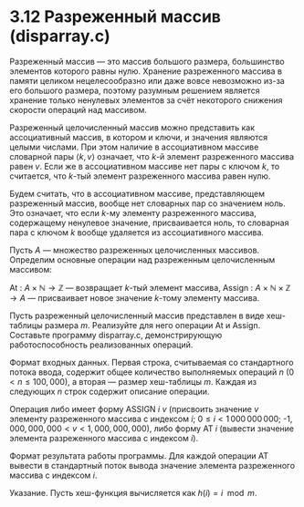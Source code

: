 # 3.12 Разреженный массив (disparray.c)
Разреженный массив — это массив большого размера, большинство элементов которого равны нулю. Хранение разреженного массива в памяти целиком нецелесообразно или даже вовсе невозможно из-за его большого размера, поэтому разумным решением является хранение только ненулевых элементов за счёт некоторого снижения скорости операций над массивом.

Разреженный целочисленный массив можно представить как ассоциативный массив, в котором и ключи, и значения являются целыми числами. При этом наличие в ассоциативном массиве словарной пары $\langle k,v \rangle$ означает, что $k$-й элемент разреженного массива равен $v$. Если же в ассоциативном массиве нет пары с ключом $k$, то считается, что $k$-тый элемент разреженного массива равен нулю.

Будем считать, что в ассоциативном массиве, представляющем разреженный массив, вообще нет словарных пар со значением ноль. Это означает, что если $k$-му элементу разреженного массива, содержащему ненулевое значение, присваивается ноль, то словарная пара с ключом $k$ вообще удаляется из ассоциативного массива.

Пусть $A$ — множество разреженных целочисленных массивов. Определим основные операции над разреженным целочисленным массивом:

At : $A \times \mathbb{N} \to \mathbb{Z}$ — возвращает $k$-тый элемент массива,
Assign : $A \times \mathbb{N} \times \mathbb{Z} \to A$ — присваивает новое значение $k$-тому элементу массива.

Пусть разреженный целочисленный массив представлен в виде хеш-таблицы размера $m$. Реализуйте для него операции At и Assign. Составьте программу disparray.c, демонстрирующую работоспособность реализованных операций.

Формат входных данных. Первая строка, считываемая со стандартного потока ввода, содержит общее количество выполняемых операций $n\ (0 < n \le 100,000)$, а вторая — размер хеш-таблицы $m$. Каждая из следующих $n$ строк содержит описание операции.

Операция либо имеет форму ASSIGN $i$ $v$ (присвоить значение $v$ элементу разреженного массива с индексом $i$; $0 \le i < 1\,000\,000\,000$; -$1,000,000,000 < v < 1,000,000,000)$, либо форму AT $i$ (вывести значение элемента разреженного массива с индексом $i$).

Формат результата работы программы. Для каждой операции AT вывести в стандартный поток вывода значение элемента разреженного массива с индексом $i$.

Указание. Пусть хеш-функция вычисляется как $h(i)=i \mod m$.
